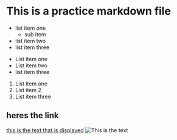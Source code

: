 # This is a practice markdown file

- list item one
	* sub item
- list item two
- list item three

* List item one
* List item two
* list item three

1. List item one
2. List item 2
3. List item three
 
## heres the link
[this is the text that is displayed](www.example.com)
![This is the text](https://www.google.com/url?sa=i&url=https%3A%2F%2Fusa.figuredart.com%2Fproducts%2Fcat-with-sunglasses&psig=AOvVahttps://usa.figuredart.com/cdn/shop/products/cat-with-sunglasses-advanced-animals-cats-paint-by-numbers-global-figuredart-free-shipping_972_640x.jpg?v=1630503707)
